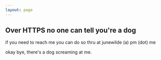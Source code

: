 ```yaml
---
layout: page
---
```


## Over HTTPS no one can tell you're a dog

if you need to reach me you can do so thru at junewilde (a) pm (dot) me

okay bye, there's a dog screaming at me.
